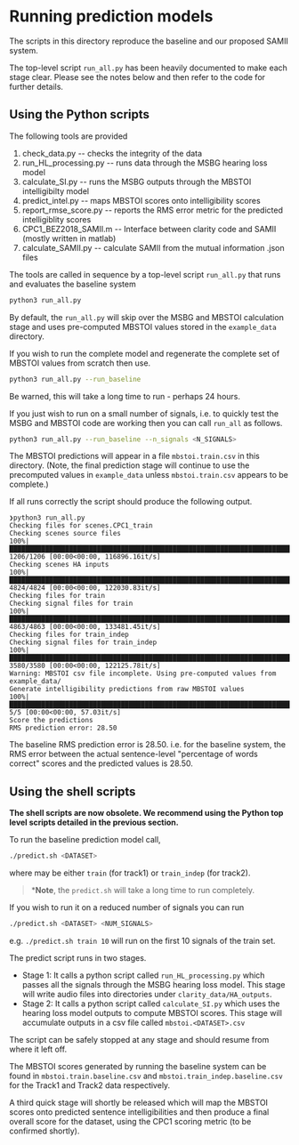 # Running prediction models

The scripts in this directory reproduce the baseline and our proposed SAMII system.

The top-level script ```run_all.py``` has been heavily documented to make each stage clear. Please see the notes below and then refer to the 
code for further details.
## Using the Python scripts

The following tools are provided 

  1. check_data.py -- checks the integrity of the data
  2. run_HL_processing.py -- runs data through the MSBG hearing loss model
  3. calculate_SI.py -- runs the MSBG outputs through the MBSTOI intelligibilty model
  4. predict_intel.py -- maps MBSTOI scores onto intelligibility scores
  5. report_rmse_score.py -- reports the RMS error metric for the predicted intelligiblity scores
  6. CPC1_BEZ2018_SAMII.m -- Interface between clarity code and SAMII (mostly written in matlab)
  7. calculate_SAMII.py -- calculate SAMII from the mutual information .json files

The tools are called in sequence by a top-level script `run_all.py` that runs and evaluates the baseline system

```bash
python3 run_all.py
```

By default, the `run_all.py` will skip over the MSBG and MBSTOI calculation stage and uses pre-computed MBSTOI values stored in the `example_data` directory.

If you wish to run the complete model and regenerate the complete set of MBSTOI values from scratch then use.

```bash
python3 run_all.py --run_baseline
```

Be warned, this will take a long time to run - perhaps 24 hours. 

If you just wish to run on a small number of signals, i.e. to quickly test the MSBG and MBSTOI code are working then you can call `run_all` as follows.

```bash
python3 run_all.py --run_baseline --n_signals <N_SIGNALS>
```

The MBSTOI predictions will appear in a file `mbstoi.train.csv` in this directory. (Note, the final prediction stage will continue to use the precomputed values in `example_data` unless `mbstoi.train.csv` appears to be complete.)

If all runs correctly the script should produce the following output.

```
❯python3 run_all.py
Checking files for scenes.CPC1_train
Checking scenes source files
100%|█████████████████████████████████████████████████████████████████████████████████████| 1206/1206 [00:00<00:00, 116896.16it/s]
Checking scenes HA inputs
100%|█████████████████████████████████████████████████████████████████████████████████████| 4824/4824 [00:00<00:00, 122030.83it/s]
Checking files for train
Checking signal files for train
100%|█████████████████████████████████████████████████████████████████████████████████████| 4863/4863 [00:00<00:00, 133481.45it/s]
Checking files for train_indep
Checking signal files for train_indep
100%|█████████████████████████████████████████████████████████████████████████████████████| 3580/3580 [00:00<00:00, 122125.78it/s]
Warning: MBSTOI csv file incomplete. Using pre-computed values from example_data/
Generate intelligibility predictions from raw MBSTOI values
100%|███████████████████████████████████████████████████████████████████████████████████████████████| 5/5 [00:00<00:00, 57.03it/s]
Score the predictions
RMS prediction error: 28.50
```

The baseline RMS prediction error is 28.50.  i.e. for the baseline system, the RMS error between the actual sentence-level "percentage of words correct" scores and the predicted values is 28.50.

## Using the shell scripts 

**The shell scripts are now obsolete. We recommend using the Python top level scripts detailed in the previous section.**

To run the baseline prediction model call,

```bash
./predict.sh <DATASET>
```

where <DATASET> may be either `train` (for track1) or `train_indep` (for track2).

> ***Note**, the `predict.sh` will take a long time to run completely.

If you wish to run it on a reduced number of signals you can run

```bash
./predict.sh <DATASET> <NUM_SIGNALS>
```

e.g. `./predict.sh train 10` will run on the first 10 signals of the train set.

The predict script runs in two stages.

- Stage 1: It calls a python script called `run_HL_processing.py` which passes all the signals through the MSBG hearing loss model. This stage will write audio files into directories under `clarity_data/HA_outputs`.
- Stage 2: It calls a python script called `calculate_SI.py` which uses the hearing loss model outputs to compute MBSTOI scores. This stage will accumulate outputs in a csv file called `mbstoi.<DATASET>.csv`

The script can be safely stopped at any stage and should resume from where it left off.

The MBSTOI scores generated by running the baseline system can be found in  `mbstoi.train.baseline.csv` and `mbstoi.train_indep.baseline.csv` for the Track1 and Track2 data respectively.

A third quick stage will shortly be released which will map the MBSTOI scores onto predicted sentence intelligibilities and then produce a final overall score for the dataset, using the CPC1 scoring metric (to be confirmed shortly).
